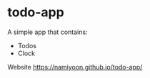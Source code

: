 # todo-app

A simple app that contains:
- Todos
- Clock


Website https://namiyoon.github.io/todo-app/
